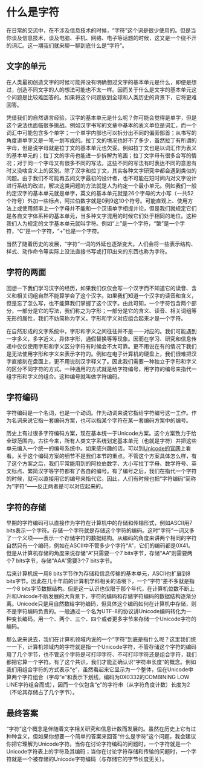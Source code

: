 # 什么是字符

在日常的交流中，在不涉及信息技术的时候，“字符”这个词是很少使用的。但是当你谈及信息技术，谈及电脑、手机、网络、电子等话题的时候，这又是一个绕不开的词汇。这一期我们就来聊一聊到底什么是“字符”。

## 文字的单元

在人类最初创造文字的时候可能并没有明确想过文字的基本单元是什么，即便是想过，创造不同文字的人的想法可能也不太一样。因而关于什么是文字的基本单元这个问题是比较难回答的。如果将这个问题放到全球和人类历史的背景下，它将更难回答。

凭借我们的自然语言经验，汉字的基本单元是什么呢？你可能会觉得是单字，但是这个说法也面临很多挑战。例如汉字书写的文章中基本的表义单位是词汇，而一个词汇中可能包含多个单字；一个单字内部也可以拆分出不同的偏旁部首；从书写的角度讲单字又是一笔一划写成的。拉丁文的境况也好不了多少，虽然拉丁有所谓的字母，但是说字母就是拉丁文的基本单元也欠妥。例如拉丁文也是以词汇作为表义的基本单元的；拉丁文的字母也能进一步拆解为笔画；拉丁文字母有很多合写的情况；对于同一个字母又有很多不同的写法，这些不同的写法有时表达不同的意思有时又没啥含义上的区别。除了汉字和拉丁文，其实各种文字研究中都会遇到类似的问题。由于我们不可能再去问文字最初的设计者，也不可能在短时间内对文字设计进行系统的改进，解决这类问题的方法就是人为约定一个最小单元。例如我们一般约定汉字的基本单元就是单字，英文的基本单元就是26个字母的大小写（一共52个符号）外加一些标点，阿拉伯数字就是0到9这10个符号。可能直观上、使用方法上或使用频率上一个字母并不能和一个汉语单字相提并论，但是我们就规定它们是各自文字体系种的基本单元，当多种文字混用的时候它们处于相同的地位。这种我们人为规定的文字基本单元就叫字符。例如“上”是一个字符，“繁”是一个字符，“C”是一个字符，“+”也是一个字符。

当然了随着历史的发展，“字符”一词的外延也逐渐变大。人们会将一些表示结构、样式、动作命令等实际上没法直接书写或打印出来的东西也称为字符。<!--不过这类字符目前看来所占比例是相当小的，而且其功能也可以被很多其他东西替代，因而我们常常可以忽略它们。其实不能算小，汉字结构符号也是字符，这一句考虑删掉-->

## 字符的两面

回想一下我们学习汉字的经历，如果我们仅仅会写一个汉字而不知道它的读音、含义和相关词组自然不能算学会了这个汉字。如果我们知道一个汉字的读音和含义，但是忘了怎么写，也不能算我们掌握了这个汉字。由此可知，一个字符包含两个部分，一部分是它的写法，我们称之为字形；一部分是它的含义、读音、相关词组等无形的属性，我们不妨简称为字义。字形和字义对应组合起来才是一个字符。

在自然形成的文字系统中，字形和字义之间往往并不是一一对应的。我们可能遇到一字多义，多字近义，异体字形，通假替换等等现象。因而在学习、研究和信息传递中仅仅使用字形和字义区分字符有时候会不太可靠。更不用说在有的情况下我们是无法使用字形和字义来表示字符的。例如在电子计算机的硬盘上，我们很难把汉字直接刻在盘面上，更不用说刻汉字释义了。因此我们需要一种独立于字形和字义的区分不同字符的方式。一种通用的方式就是给字符编号，用字符的编号来指代一组字形和字义的组合。这种编号就叫做字符编码。

## 字符编码

字符编码是一个名词，也是一个动词。作为动词来说它指给字符编号这一工作。作为名词来说它指一套编码方案，也可以指某个字符在某一套编码方案中的编号。

历史上有过很多字符编码方案，现在基本统一于Unicode方案。这个方案致力于给全球范围内，古往今来，所有人类文字系统划定基本单元（也就是字符）并把这些单元编入一个统一的编号系统中。如果感兴趣的话，可以到[Unicode的官网](https://home.unicode.org/)上看看。关于这个编码方案的细节不是我们本节的重点。不管这个方案具体怎么样，有了这个方案之后，我们平常能用到的阿拉伯数字、大小写拉丁字母、数学符号、英文标点、繁简汉字等字符都有了各自的编号。有了编号之后，我们在指代一个字符的时候，就可以直接用它的编号来指代它。因此，人们有时候也把“字符编码”简称为“字符”——反正两者是可以对应起来的。

## 字符的存储

早期的字符编码可以直接作为字符在计算机中的存储和传输形式，例如ASCII用7 bits表示一个字符。存储一个字符就是存储这个字符的编码。这时“字符”一词又多了一个义项——表示一个存储字符的数据结构。从编码的角度来讲两个相同的字符自然只有一个编码，例如在ASCII中不管多少个字符“A”，它们的编码都是0X41。但是从计算机存储的角度来说存储“A”只需要一个7 bits字节，存储“AA”则需要两个7 bits字节，存储“AAA”需要3个7 bits字节。

后来计算机统一用8 bits字节作为存储和信息传输的基本单元，ASCII也扩展到8 bits字节。因此在几十年前的计算机学科相关的语境下，一个“字符”差不多就是指一个8 bits字节数据结构。但是这一认识也仅限于那个年代，在计算机位数不断上升和Unicode不断发展的大背景下，字符的编码和存储字符编码的数据结构逐渐分离。Unicode只是用自然数给字符编码，但具体这个编码如何在计算机中存储，则不是字符编码负责的。一般通过一个名为UTF-8的协议讲Unicode编码转化为一种变长编码，用一个、两个、三个、四个或者更多字节来存储一个Unicode字符的编码。

那么说来说去，我们在计算机领域内说的一个“字符”到底是指什么呢？这里我们统一一下，计算机领域内的字符就是指一个Unicode字符，不管存储这个字符的编码用了几个字节，也不管这个字符是可打印字符、不可打印字符还是组合字符，我们都把它算一个字符。有了这个共识，我们才能正确认识“字符串长度”的概念。例如我们用组合字符的方式表示“e̲”，虽然看起来它显示为一个整体，但在Unicode中算两个字符组合（字母“e”和表示下划线，编码为0X0332的COMBINING LOW LINE字符组合而成），因而一个仅包含“e̲”的字符串（从字符角度计数）长度为2（不论其存储占了几个字节）。

## 最终答案

“字符”这个概念是伴随着文字相关研究和信息计数而发展的。虽然在历史上它有过种种含义，但如果你想要一个简单的答案来回答“什么是字符”这个问题，我会建议你把它理解为Unicode字符。当你在讨论字符编码的问题时，一个字符就是一个Unicode字符表上的字符及其编码；当你在讨论字符存储和传输的问题时，一个字符就是一个被存储的Unicode字符编码（与存储它的字节长度无关）。


